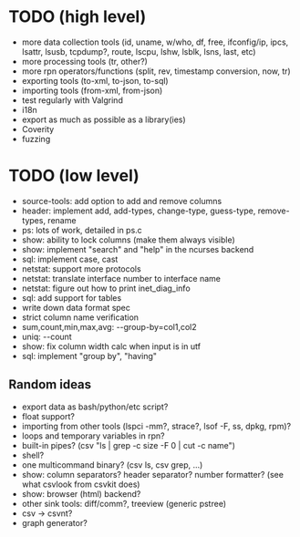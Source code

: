 # TODO (high level)
- more data collection tools (id, uname, w/who, df, free, ifconfig/ip, ipcs, lsattr, lsusb, tcpdump?, route, lscpu, lshw, lsblk, lsns, last, etc)
- more processing tools (tr, other?)
- more rpn operators/functions (split, rev, timestamp conversion, now, tr)
- exporting tools (to-xml, to-json, to-sql)
- importing tools (from-xml, from-json)
- test regularly with Valgrind
- i18n
- export as much as possible as a library(ies)
- Coverity
- fuzzing

# TODO (low level)
- source-tools: add option to add and remove columns
- header: implement add, add-types, change-type, guess-type, remove-types, rename
- ps: lots of work, detailed in ps.c
- show: ability to lock columns (make them always visible)
- show: implement "search" and "help" in the ncurses backend
- sql: implement case, cast
- netstat: support more protocols
- netstat: translate interface number to interface name
- netstat: figure out how to print inet\_diag\_info
- sql: add support for tables
- write down data format spec
- strict column name verification
- sum,count,min,max,avg: --group-by=col1,col2
- uniq: --count
- show: fix column width calc when input is in utf
- sql: implement "group by", "having"

## Random ideas
- export data as bash/python/etc script?
- float support?
- importing from other tools (lspci -mm?, strace?, lsof -F, ss, dpkg, rpm)?
- loops and temporary variables in rpn?
- built-in pipes? (csv "ls | grep -c size -F 0 | cut -c name")
- shell?
- one multicommand binary? (csv ls, csv grep, ...)
- show: column separators? header separator? number formatter? (see what csvlook from csvkit does)
- show: browser (html) backend?
- other sink tools: diff/comm?, treeview (generic pstree)
- csv -> csvnt?
- graph generator?

